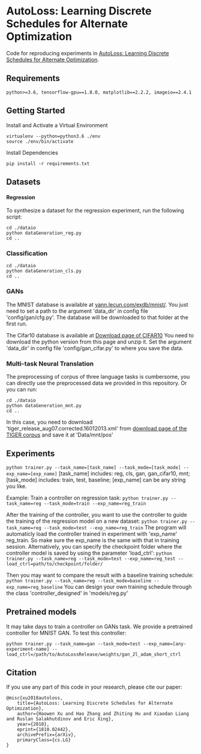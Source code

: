 AutoLoss: Learning Discrete Schedules for Alternate Optimization
======================
Code for reproducing experiments in [AutoLoss: Learning Discrete Schedules for Alternate Optimization](https://arxiv.org/abs/1810.02442).

## Requirements
```
python>=3.6, tensorflow-gpu==1.8.0, matplotlib==2.2.2, imageio==2.4.1
```

## Getting Started

Install and Activate a Virtual Environment
```
virtualenv --python=python3.6 ./env
source ./env/bin/activate
```
Install Dependencies
```
pip install -r requirements.txt
```

## Datasets
#### Regression

To synthesize a dataset for the regression experiment, run the following script:

```
cd ./dataio
python dataGeneration_reg.py
cd ..
```

### Classification
```
cd ./dataio
python dataGeneration_cls.py
cd ..
```

### GANs
The MNIST database is available at [yann.lecun.com/exdb/mnist/](yan.lecun.com/exdb/mnist).
You just need to set a path to the argument 'data\_dir' in config file 'config/gan/cfg.py'. The database will be downloaded to that folder at the first run.

The Cifar10 database is available at [Download page of CIFAR10](http://www.cs.toronto.edu/~kriz/cifar.html)
You need to download the python version from this page and unzip it. Set the argument 'data\_dir' in config file 'config/gan_cifar.py' to where you save the data.

### Multi-task Neural Translation
The preprocessing of corpus of three language tasks is cumbersome, you can directly use the preprocessed data we provided in this repository.
Or you can run:
```
cd ./dataio
python dataGeneration_mnt.py
cd ..
```
In this case, you need to download 'tiger\_release\_aug07.corrected.16012013.xml' from [download page of the TIGER corpus](http://www.ims.uni-stuttgart.de/forschung/ressourcen/korpora/tiger.en.html) and save it at 'Data/mnt/pos'



## Experiments
`python trainer.py --task_name=[task_name] --task_mode=[task_mode] --exp_name=[exp_name]`
[task\_name] includes: reg, cls, gan, gan\_cifar10, mnt;
[task\_mode] includes: train, test, baseline;
[exp\_name] can be any string you like.

Example:
Train a controller on regression task:
`python trainer.py --task_name=reg --task_mode=train --exp_name=reg_train`

After the training of the controller, you want to use the controller to guide the training of the regression model on a new dataset:
`python trainer.py --task_name=reg --task_mode=test --exp_name=reg_train`
The program will automaticly load the controller trained in experiment with 'exp\_name' reg_train. So make sure the exp\_name is the same with that in training session. 
Alternatively, you can specify the checkpoint folder where the controller model is saved by using the parameter 'load\_ctrl':
`python trainer.py --task_name=reg --task_mode=test --exp_name=reg_test --load_ctrl=path/to/checkpoint/folder/`

Then you may want to compare the result with a baseline training schedule:
`python trainer.py --task_name=reg --task_mode=baseline --exp_name=reg_baseline`
You can design your own training schedule through the class 'controller_designed' in 'models/reg.py'

## Pretrained models
It may take days to train a controller on GANs task. We provide a pretrained controller for MNIST GAN. To test this controller:
```
python trainer.py --task_name=gan --task_mode=test --exp_name=[any-experiment-name] --load_ctrl=/path/to/AutoLossRelease/weights/gan_2l_adam_short_ctrl
```

## Citation
If you use any part of this code in your research, please cite our paper:
```
@misc{xu2018autoloss,
    title={AutoLoss: Learning Discrete Schedules for Alternate Optimization},
    author={Haowen Xu and Hao Zhang and Zhiting Hu and Xiaodan Liang and Ruslan Salakhutdinov and Eric Xing},
    year={2018},
    eprint={1810.02442},
    archivePrefix={arXiv},
    primaryClass={cs.LG}
}
```

